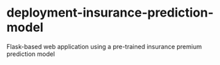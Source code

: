# deployment-insurance-prediction-model
Flask-based web application using a pre-trained insurance premium prediction model
